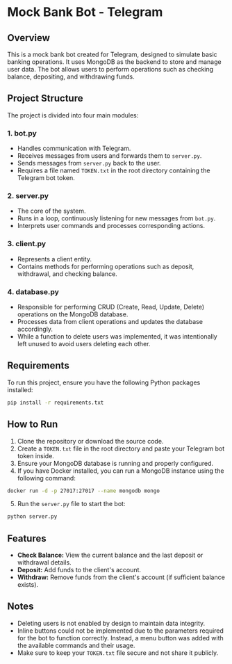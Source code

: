 # Mock Bank Bot - Telegram

## Overview
This is a mock bank bot created for Telegram, designed to simulate basic banking operations. It uses MongoDB as the backend to store and manage user data. The bot allows users to perform operations such as checking balance, depositing, and withdrawing funds.

## Project Structure
The project is divided into four main modules:

### 1. **bot.py**
- Handles communication with Telegram.
- Receives messages from users and forwards them to `server.py`.
- Sends messages from `server.py` back to the user.
- Requires a file named `TOKEN.txt` in the root directory containing the Telegram bot token.

### 2. **server.py**
- The core of the system.
- Runs in a loop, continuously listening for new messages from `bot.py`.
- Interprets user commands and processes corresponding actions.

### 3. **client.py**
- Represents a client entity.
- Contains methods for performing operations such as deposit, withdrawal, and checking balance.

### 4. **database.py**
- Responsible for performing CRUD (Create, Read, Update, Delete) operations on the MongoDB database.
- Processes data from client operations and updates the database accordingly.
- While a function to delete users was implemented, it was intentionally left unused to avoid users deleting each other.

## Requirements
To run this project, ensure you have the following Python packages installed:

```bash
pip install -r requirements.txt
```

## How to Run
1. Clone the repository or download the source code.
2. Create a `TOKEN.txt` file in the root directory and paste your Telegram bot token inside.
3. Ensure your MongoDB database is running and properly configured.
4. If you have Docker installed, you can run a MongoDB instance using the following command:

```bash
docker run -d -p 27017:27017 --name mongodb mongo
```

5. Run the `server.py` file to start the bot:

```bash
python server.py
```

## Features
- **Check Balance:** View the current balance and the last deposit or withdrawal details.
- **Deposit:** Add funds to the client's account.
- **Withdraw:** Remove funds from the client's account (if sufficient balance exists).

## Notes
- Deleting users is not enabled by design to maintain data integrity.
- Inline buttons could not be implemented due to the parameters required for the bot to function correctly. Instead, a menu button was added with the available commands and their usage.
- Make sure to keep your `TOKEN.txt` file secure and not share it publicly.
